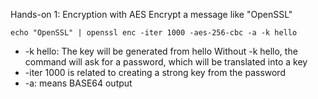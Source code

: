 Hands-on 1: Encryption with AES
Encrypt a message like "OpenSSL"
```
echo "OpenSSL" | openssl enc -iter 1000 -aes-256-cbc -a -k hello
```
- -k hello: The key will be generated from hello 
Without -k hello, the command will ask for a password, which will be translated into a key 
- -iter 1000 is related to creating a strong key from the password 
- -a: means BASE64 output
